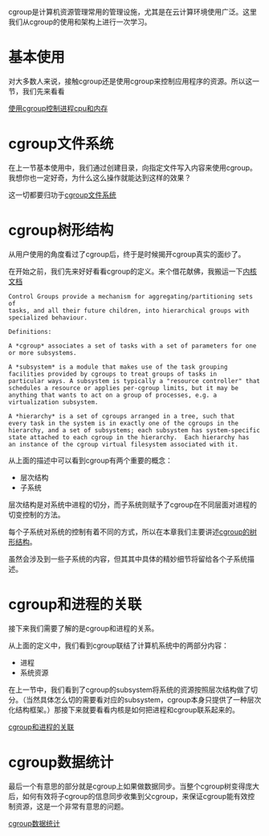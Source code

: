 cgroup是计算机资源管理常用的管理设施，尤其是在云计算环境使用广泛。这里我们从cgroup的使用和架构上进行一次学习。

# 基本使用

对大多数人来说，接触cgroup还是使用cgroup来控制应用程序的资源。所以这一节，我们先来看看

[使用cgroup控制进程cpu和内存][1]

# cgroup文件系统

在上一节基本使用中，我们通过创建目录，向指定文件写入内容来使用cgroup。我想你也一定好奇，为什么这么操作就能达到这样的效果？

这一切都要归功于[cgroup文件系统][2]

# cgroup树形结构

从用户使用的角度看过了cgroup后，终于是时候揭开cgroup真实的面纱了。

在开始之前，我们先来好好看看cgroup的定义。来个借花献佛，我搬运一下[内核文档][3]

```
Control Groups provide a mechanism for aggregating/partitioning sets of
tasks, and all their future children, into hierarchical groups with
specialized behaviour.

Definitions:

A *cgroup* associates a set of tasks with a set of parameters for one
or more subsystems.

A *subsystem* is a module that makes use of the task grouping
facilities provided by cgroups to treat groups of tasks in
particular ways. A subsystem is typically a "resource controller" that
schedules a resource or applies per-cgroup limits, but it may be
anything that wants to act on a group of processes, e.g. a
virtualization subsystem.

A *hierarchy* is a set of cgroups arranged in a tree, such that
every task in the system is in exactly one of the cgroups in the
hierarchy, and a set of subsystems; each subsystem has system-specific
state attached to each cgroup in the hierarchy.  Each hierarchy has
an instance of the cgroup virtual filesystem associated with it.
```

从上面的描述中可以看到cgroup有两个重要的概念：

  * 层次结构
  * 子系统

层次结构是对系统中进程的切分，而子系统则赋予了cgroup在不同层面对进程的切变控制的方法。

每个子系统对系统的控制有着不同的方式，所以在本章我们主要讲述[cgroup的树形结构][4]。

虽然会涉及到一些子系统的内容，但其其中具体的精妙细节将留给各个子系统描述。

# cgroup和进程的关联

接下来我们需要了解的是cgroup和进程的关系。

从上面的定义中，我们看到cgroup联结了计算机系统中的两部分内容：

  * 进程
  * 系统资源

在上一节中，我们看到了cgroup的subsystem将系统的资源按照层次结构做了切分。（当然具体怎么切的需要看对应的subsystem，cgroup本身只提供了一种层次化结构框架。）那接下来就要看看内核是如何把进程和cgroup联系起来的。

[cgroup和进程的关联][5]

# cgroup数据统计

最后一个有意思的部分就是cgroup上如果做数据同步。当整个cgroup树变得庞大后，如何有效将子cgroup的信息同步收集到父cgroup，来保证cgroup能有效控制资源，这是一个非常有意思的问题。

[cgroup数据统计][6]

[1]: /cgroup/01-control_cpu_mem_by_cgroup.md
[2]: /cgroup/02-cgroup_fs.md
[3]: https://www.kernel.org/doc/html/latest/admin-guide/cgroup-v1/cgroups.html
[4]: /cgroup/03-hierarchy.md
[5]: /cgroup/04-cgroup_and_process.md
[6]: /cgroup/05-statistics.md
